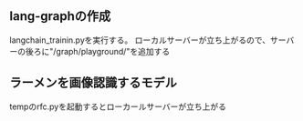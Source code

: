 ## lang-graphの作成
langchain_trainin.pyを実行する。
ローカルサーバーが立ち上がるので、サーバーの後ろに"/graph/playground/"を追加する

## ラーメンを画像認識するモデル
tempのrfc.pyを起動するとローカールサーバーが立ち上がる